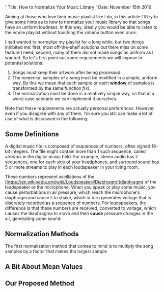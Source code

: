 ' Title: How to Normalize Your Music Library
' Date: November 15th 2019

Aiming at those who love their music playlist like I do, in this article I'll try to give some hints as to how to normalize your music library so that songs have an uniform loudness.
In this way, ideally you would be able to listen to the whole playlist without touching the volume button even once.

I had wanted to normalize my playlist for a long while, but two things inhibited me: first, most off-the-shelf solutions out there miss on some feature I need; second, many of them did not made songs as uniform as I wanted.
So let's first point out some requirements we will impose to potential solutions:

1. Songs must keep their artwork after being processed.
2. The numerical samples of a song must be modified in a simple, uniform way. By this we mean that each sample or each **window** of samples is transformed by the same function $f(x)$.
3. The normalization must be done in a relatively simple way, so that in a worst case scenario we can implement it ourselves.

Note that these requirements are actually personal preferences.
However, even if you disagree with any of them, I'm sure you still can make a lot of use of what is discussed in the following.

## Some Definitions

A digital music file is composed of sequences of numbers, often signed 16-bit integers.
The file might contain more than 1 such sequence, called *streams* in the digital music field.
For example, stereo audio has 2 sequences, one for each side of your headphones, and surround sound has 5 or more streams to play in each loudspeaker in your living room.

These numbers represent oscillations of the [https://en.wikipedia.org/wiki/Loudspeaker#Diaphragm](diaphragm) of the loudspeaker or the microphone.
When you speak or play some music, you cause perturbations in air pressure, which reach the microphone's diaphragm and cause it to shake, which in turn generates voltage that is discretely recorded as a sequence of numbers.
For loudspeakers, the difference is that these numbers are received, converted to voltage, which causes the diaphragma to move and then **cause** pressure changes in the air, generating some sound.

## Normalization Methods

The first normalization method that comes to mind is to multiply the song samples by a factor that makes the largest sample

## A Bit About Mean Values

## Our Proposed Method
